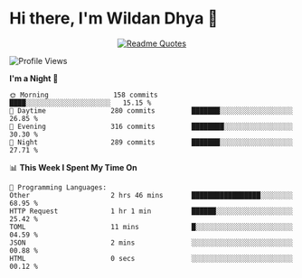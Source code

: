 # Hi there, I'm Wildan Dhya 👋 

<div align="center">
  <a href="https://github.com/piyushsuthar/github-readme-quotes">
    <img src="https://quotes-github-readme.vercel.app/api?quote=Try%2C%20Fail%2C%20Retry&author=unknown&type=vertical&theme=dark" alt="Readme Quotes">
  </a>
</div>

<!--START_SECTION:waka-->
![Profile Views](http://img.shields.io/badge/Profile%20Views-1-blue)

**I'm a Night 🦉** 

```text
🌞 Morning                158 commits         ████░░░░░░░░░░░░░░░░░░░░░   15.15 % 
🌆 Daytime                280 commits         ███████░░░░░░░░░░░░░░░░░░   26.85 % 
🌃 Evening                316 commits         ████████░░░░░░░░░░░░░░░░░   30.30 % 
🌙 Night                  289 commits         ███████░░░░░░░░░░░░░░░░░░   27.71 % 
```


📊 **This Week I Spent My Time On** 

```text
💬 Programming Languages: 
Other                    2 hrs 46 mins       █████████████████░░░░░░░░   68.95 % 
HTTP Request             1 hr 1 min          ██████░░░░░░░░░░░░░░░░░░░   25.42 % 
TOML                     11 mins             █░░░░░░░░░░░░░░░░░░░░░░░░   04.59 % 
JSON                     2 mins              ░░░░░░░░░░░░░░░░░░░░░░░░░   00.88 % 
HTML                     0 secs              ░░░░░░░░░░░░░░░░░░░░░░░░░   00.12 % 
```


<!--END_SECTION:waka-->

<!--## GitHub Stats-->
<!--![Top Languages](https://github-readme-stats.vercel.app/api/top-langs/?username=wildandhya&layout=compact&theme=dracula)-->











